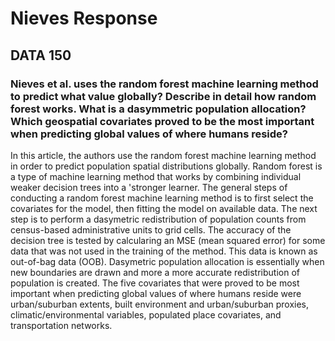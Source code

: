 # Nieves Response 

## DATA 150 

### Nieves et al. uses the random forest machine learning method to predict what value globally?  Describe in detail how random forest works.  What is a dasymmetric population allocation? Which geospatial covariates proved to be the most important when predicting global values of where humans reside?

In this article, the authors use the random forest machine learning method in order to predict population spatial distributions globally. Random forest is a type of machine learning method that works by combining individual weaker decision trees into a 'stronger learner. The general steps of conducting a random forest machine learning method is to first select the covariates for the model, then fitting the model on available data. The next step is to perform a dasymetric redistribution of population counts from census-based administrative units to grid cells. The accuracy of the decision tree is tested by calcularing an MSE (mean squared error) for some data that was not used in the training of the method. This data is known as out-of-bag data (OOB). Dasymetric population allocation is essentially when new boundaries are drawn and more a more accurate redistribution of population is created. The five covariates that were proved to be most important when predicting global values of where humans reside were urban/suburban extents, built environment and urban/suburban proxies, climatic/environmental variables, populated place covariates, and transportation networks. 
